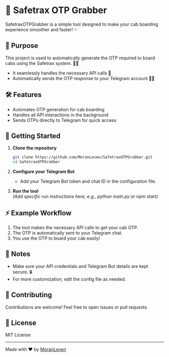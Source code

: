 # 🚖 Safetrax OTP Grabber

SafetraxOTPGrabber is a simple tool designed to make your cab boarding experience smoother and faster! ✨

## 🎯 Purpose

This project is used to automatically generate the OTP required to board cabs using the Safetrax system. 🚕✨

- It seamlessly handles the necessary API calls 🔄
- Automatically sends the OTP response to your Telegram account 📲💬

## 🛠️ Features

- Automates OTP generation for cab boarding
- Handles all API interactions in the background
- Sends OTPs directly to Telegram for quick access

## 🚀 Getting Started

1. **Clone the repository**  
   ```bash
   git clone https://github.com/MoranLeven/SafetraxOTPGrabber.git
   cd SafetraxOTPGrabber
   ```
   
2. **Configure your Telegram Bot**  
   - Add your Telegram Bot token and chat ID in the configuration file.

3. **Run the tool**  
   *(Add specific run instructions here, e.g., python main.py or npm start)*

## ⚡ Example Workflow

1. The tool makes the necessary API calls to get your cab OTP.
2. The OTP is automatically sent to your Telegram chat.
3. You use the OTP to board your cab easily!

## 📝 Notes

- Make sure your API credentials and Telegram Bot details are kept secure. 🔒
- For more customization, edit the config file as needed.

## 🤝 Contributing

Contributions are welcome! Feel free to open issues or pull requests.

## 📄 License

MIT License

---

Made with ❤️ by [MoranLeven](https://github.com/MoranLeven)
